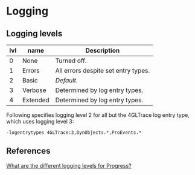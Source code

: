 # Logging

## Logging levels

 lvl | name     | Description
-----|----------|-------------------------------------
  0  | None     | Turned off.
  1  | Errors   | All errors despite set entry types.
  2  | Basic    | *Default*.
  3  | Verbose  | Determined by log entry types.
  4  | Extended | Determined by log entry types.

Following specifies logging level 2 for all but the 4GLTrace log entry type, which uses logging level 3:
```
-logentrytypes 4GLTrace:3,DynObjects.*,ProEvents.*
```

## References
[What are the different logging levels for Progress?](http://knowledgebase.progress.com/articles/Article/P96437)
